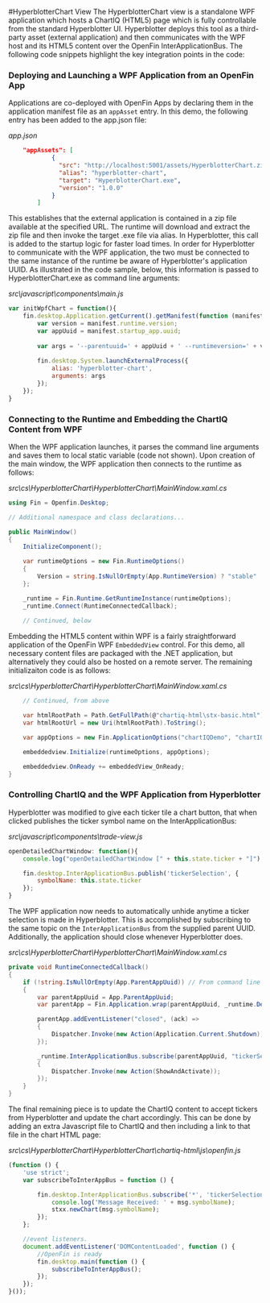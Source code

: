 #HyperblotterChart View
The HyperblotterChart view is a standalone WPF application which hosts a ChartIQ (HTML5) page which is fully controllable from the standard Hyperblotter UI. Hyperblotter deploys this tool as a third-party asset (external application) and then communicates with the WPF host and its HTML5 content over the OpenFin InterApplicationBus. The following code snippets highlight the key integration points in the code:
### Deploying and Launching a WPF Application from an OpenFin App
Applications are co-deployed with OpenFin Apps by declaring them in the application manifest file as an `appAsset` entry. In this demo, the following entry has been added to the app.json file:

*app.json*
```json
    "appAssets": [
            {
              "src": "http://localhost:5001/assets/HyperblotterChart.zip",
              "alias": "hyperblotter-chart",
              "target": "HyperblotterChart.exe",
              "version": "1.0.0"
            }
        ]
```

This establishes that the external application is contained in a zip file available at the specified URL. The runtime will download and extract the zip file and then invoke the target .exe file via alias. In Hyperblotter, this call is added to the startup logic for faster load times.
In order for Hyperblotter to communicate with the WPF application, the two must be connected to the same instance of the runtime be aware of Hyperblotter's application UUID. As illustrated in the code sample, below, this information is passed to HyperblotterChart.exe as command line arguments:

*src\javascript\components\main.js*
```javascript
var initWpfChart = function(){
	fin.desktop.Application.getCurrent().getManifest(function (manifest) {
		var version = manifest.runtime.version;
		var appUuid = manifest.startup_app.uuid;
		
		var args = '--parentuuid=' + appUuid + ' --runtimeversion=' + version + ' --hidden=true';
		
		fin.desktop.System.launchExternalProcess({
			alias: 'hyperblotter-chart',
			arguments: args
		});
	});
}
```

### Connecting to the Runtime and Embedding the ChartIQ Content from WPF
When the WPF application launches, it parses the command line arguments and saves them to local static variable (code not shown). Upon creation of the main window, the WPF application then connects to the runtime as follows:

*src\cs\HyperblotterChart\HyperblotterChart\MainWindow.xaml.cs*
```csharp
using Fin = Openfin.Desktop;

// Additional namespace and class declarations...

public MainWindow()
{
    InitializeComponent();

    var runtimeOptions = new Fin.RuntimeOptions()
    {
        Version = string.IsNullOrEmpty(App.RuntimeVersion) ? "stable" : App.RuntimeVersion, // From command line args
    };

    _runtime = Fin.Runtime.GetRuntimeInstance(runtimeOptions);
    _runtime.Connect(RuntimeConnectedCallback);
    
    // Continued, below
```
Embedding the HTML5 content within WPF is a fairly straightforward application of the OpenFin WPF `EmbeddedView` control. For this demo, all necessary content files are packaged with the .NET application, but alternatively they could also be hosted on a remote server. The remaining initializaiton code is as follows:

*src\cs\HyperblotterChart\HyperblotterChart\MainWindow.xaml.cs*
```csharp
    // Continued, from above

    var htmlRootPath = Path.GetFullPath(@"chartiq-html\stx-basic.html");
    var htmlRootUrl = new Uri(htmlRootPath).ToString();

    var appOptions = new Fin.ApplicationOptions("chartIQDemo", "chartIQUuid", htmlRootPath);

    embeddedview.Initialize(runtimeOptions, appOptions);

    embeddedview.OnReady += embeddedView_OnReady;
}
```
### Controlling ChartIQ and the WPF Application from Hyperblotter
Hyperblotter was modified to give each ticker tile a chart button, that when clicked publishes the ticker symbol name on the InterApplicationBus:

*src\javascript\components\trade-view.js*
```javascript
openDetailedChartWindow: function(){
    console.log("openDetailedChartWindow [" + this.state.ticker + "]");

    fin.desktop.InterApplicationBus.publish('tickerSelection', {
        symbolName: this.state.ticker
    });
}
```
The WPF application now needs to automatically unhide anytime a ticker selection is made in Hyperblotter. This is accomplished by subscribing to the same topic on the `InterApplicationBus` from the supplied parent UUID. Additionally, the application should close whenever Hyperblotter does.

*src\cs\HyperblotterChart\HyperblotterChart\MainWindow.xaml.cs*
```csharp
private void RuntimeConnectedCallback()
{
    if (!string.IsNullOrEmpty(App.ParentAppUuid)) // From command line args
    {
        var parentAppUuid = App.ParentAppUuid;
        var parentApp = Fin.Application.wrap(parentAppUuid, _runtime.DesktopConnection);

        parentApp.addEventListener("closed", (ack) =>
        {
            Dispatcher.Invoke(new Action(Application.Current.Shutdown));
        });

        _runtime.InterApplicationBus.subscribe(parentAppUuid, "tickerSelection", (sourceUuid, topic, message) =>
        {
            Dispatcher.Invoke(new Action(ShowAndActivate));
        });
    }
}
```
The final remaining piece is to update the ChartIQ content to accept tickers from Hyperblotter and update the chart accordingly. This can be done by adding an extra Javascript file to ChartIQ and then including a link to that file in the chart HTML page:

*src\cs\HyperblotterChart\HyperblotterChart\chartiq-html\js\openfin.js*
```javascript
(function () {
    'use strict';
	var subscribeToInterAppBus = function () {

        fin.desktop.InterApplicationBus.subscribe('*', 'tickerSelection', function (msg) {
			console.log('Message Received: ' + msg.symbolName);
            stxx.newChart(msg.symbolName);
        });
    };

    //event listeners.
    document.addEventListener('DOMContentLoaded', function () {
        //OpenFin is ready
        fin.desktop.main(function () {
			subscribeToInterAppBus();
        });
    });
}());
```
